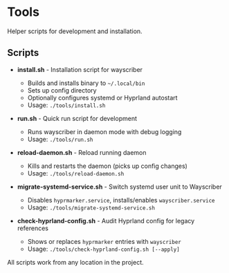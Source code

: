 # Tools

Helper scripts for development and installation.

## Scripts

- **install.sh** - Installation script for wayscriber
  - Builds and installs binary to `~/.local/bin`
  - Sets up config directory
  - Optionally configures systemd or Hyprland autostart
  - Usage: `./tools/install.sh`

- **run.sh** - Quick run script for development
  - Runs wayscriber in daemon mode with debug logging
  - Usage: `./tools/run.sh`

- **reload-daemon.sh** - Reload running daemon
  - Kills and restarts the daemon (picks up config changes)
  - Usage: `./tools/reload-daemon.sh`

- **migrate-systemd-service.sh** - Switch systemd user unit to Wayscriber
  - Disables `hyprmarker.service`, installs/enables `wayscriber.service`
  - Usage: `./tools/migrate-systemd-service.sh`

- **check-hyprland-config.sh** - Audit Hyprland config for legacy references
  - Shows or replaces `hyprmarker` entries with `wayscriber`
  - Usage: `./tools/check-hyprland-config.sh [--apply]`

All scripts work from any location in the project.
